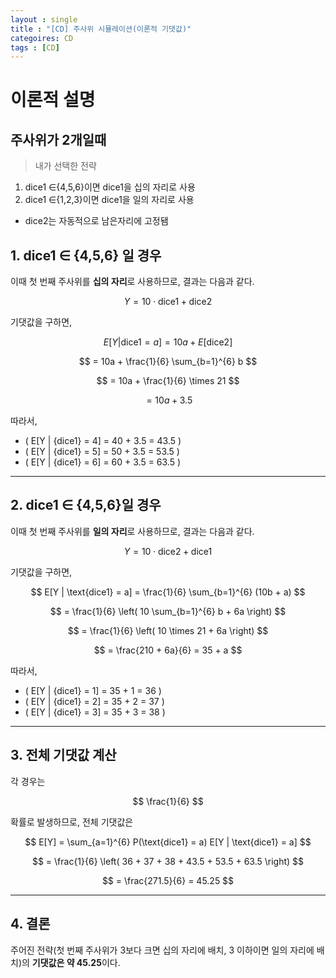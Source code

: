 ```yaml
---
layout : single
title : "[CD] 주사위 시뮬레이션(이론적 기댓값)" 
categoires: CD
tags : [CD]
---
```


# 이론적 설명

## 주사위가 2개일때
> 내가 선택한 전략

1. dice1 ∈{4,5,6}이면 dice1을 십의 자리로 사용
2. dice1 ∈{1,2,3}이면 dice1을 일의 자리로 사용
+ dice2는 자동적으로 남은자리에 고정됌

## 1. dice1 ∈ {4,5,6} 일 경우

이때 첫 번째 주사위를 **십의 자리**로 사용하므로, 결과는 다음과 같다.

$$
Y = 10 \cdot \text{dice1} + \text{dice2}
$$

기댓값을 구하면,

$$
E[Y | \text{dice1} = a] = 10a + E[\text{dice2}]
$$

$$
= 10a + \frac{1}{6} \sum_{b=1}^{6} b
$$

$$
= 10a + \frac{1}{6} \times 21
$$

$$
= 10a + 3.5
$$

따라서,

- ( E[Y | {dice1} = 4] = 40 + 3.5 = 43.5 )
- ( E[Y | {dice1} = 5] = 50 + 3.5 = 53.5 )
- ( E[Y | {dice1} = 6] = 60 + 3.5 = 63.5 )
---

## 2. dice1 ∈ {4,5,6}일 경우

이때 첫 번째 주사위를 **일의 자리**로 사용하므로, 결과는 다음과 같다.

$$
Y = 10 \cdot \text{dice2} + \text{dice1}
$$

기댓값을 구하면,

$$
E[Y | \text{dice1} = a] = \frac{1}{6} \sum_{b=1}^{6} (10b + a)
$$

$$
= \frac{1}{6} \left( 10 \sum_{b=1}^{6} b + 6a \right)
$$

$$
= \frac{1}{6} \left( 10 \times 21 + 6a \right)
$$

$$
= \frac{210 + 6a}{6} = 35 + a
$$

따라서,

- ( E[Y | {dice1} = 1] = 35 + 1 = 36 )
- ( E[Y | {dice1} = 2] = 35 + 2 = 37 )
- ( E[Y | {dice1} = 3] = 35 + 3 = 38 )

---

## 3. 전체 기댓값 계산

각 경우는 

$$
\frac{1}{6} 
$$

확률로 발생하므로, 전체 기댓값은

$$
E[Y] = \sum_{a=1}^{6} P(\text{dice1} = a) E[Y | \text{dice1} = a]
$$

$$
= \frac{1}{6} \left( 36 + 37 + 38 + 43.5 + 53.5 + 63.5 \right)
$$

$$
= \frac{271.5}{6} = 45.25
$$

---

## 4. 결론

주어진 전략(첫 번째 주사위가 3보다 크면 십의 자리에 배치, 3 이하이면 일의 자리에 배치)의 **기댓값은 약 45.25**이다.
